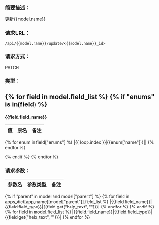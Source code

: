 ### **简要描述：**

更新{{model.name}}

### **请求URL：**

`/api/{{model.name}}/update/<{{model.name}}_id>`

### **请求方式：**

PATCH

### **类型：**

{% for field in model.field_list %}
{% if "enums" is in(field) %}
---
#### {{field.field_name}}
|值|原名|备注|
|:--|:--|:--|
{% for enum in field["enums"] %}
|{{ loop.index }}|{{enum["name"]}}||
{% endfor %}

{% endif %}
{% endfor %}

### **请求参数：**

|参数名|参数类型|备注|
|:--|:--|:--|
{% if "parent" in model and model["parent"] %}
{% for field in apps_dict[app_name][model["parent"]].field_list %}
|{{field.field_name}}|{{field.field_type}}|{{field.get("help_text", "")}}|
{% endfor %}
{% endif %}
{% for field in model.field_list %}
|{{field.field_name}}|{{field.field_type}}|{{field.get("help_text", "")}}|
{% endfor %}